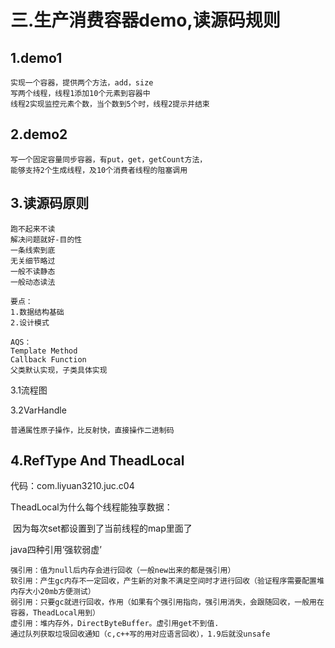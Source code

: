 # 三.生产消费容器demo,读源码规则

## 1.demo1

```
实现一个容器，提供两个方法，add，size
写两个线程，线程1添加10个元素到容器中
线程2实现监控元素个数，当个数到5个时，线程2提示并结束
```

## 2.demo2

```
写一个固定容量同步容器，有put，get，getCount方法，
能够支持2个生成线程，及10个消费者线程的阻塞调用
```

## 3.读源码原则

```
跑不起来不读
解决问题就好-目的性
一条线索到底
无关细节略过
一般不读静态
一般动态读法

要点：
1.数据结构基础
2.设计模式

AQS：
Template Method
Callback Function
父类默认实现，子类具体实现
```

3.1流程图

3.2VarHandle

```
普通属性原子操作，比反射快，直接操作二进制码
```

## 4.RefType And TheadLocal

代码：com.liyuan3210.juc.c04

TheadLocal为什么每个线程能独享数据：

​		因为每次set都设置到了当前线程的map里面了

java四种引用‘强软弱虚’

```
强引用：值为null后内存会进行回收（一般new出来的都是强引用）
软引用：产生gc内存不一定回收，产生新的对象不满足空间时才进行回收（验证程序需要配置堆内存大小20mb方便测试）
弱引用：只要gc就进行回收，作用（如果有个强引用指向，强引用消失，会跟随回收，一般用在容器，TheadLocal用到）
虚引用：堆内存外，DirectByteBuffer。虚引用get不到值.
通过队列获取垃圾回收通知（c,c++写的用对应语言回收），1.9后就没unsafe
```

## 



